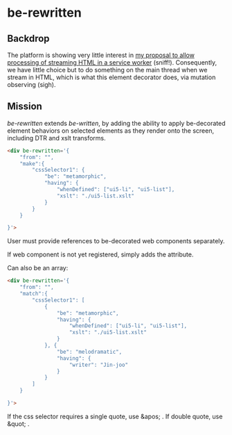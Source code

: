 # be-rewritten

## Backdrop

The platform is showing very little interest in [my proposal to allow processing of streaming HTML in a service worker](https://discourse.wicg.io/t/proposal-support-cloudflares-htmlrewriter-api-in-workers/5721) (sniff!).  Consequently, we have little choice but to do something on the main thread when we stream in HTML, which is what this element decorator does, via mutation observing (sigh).


## Mission

*be-rewritten* extends *be-written*, by adding the ability to apply be-decorated element behaviors on selected elements as they render onto the screen, including DTR and xslt transforms.

```html
<div be-rewritten='{
    "from": "",
    "make":{
        "cssSelector1": {
            "be": "metamorphic",
            "having": {
                "whenDefined": ["ui5-li", "ui5-list"],
                "xslt": "./ui5-list.xslt"
            }
        }
    }

}'>
```

User must provide references to be-decorated web components separately.

If web component is not yet registered, simply adds the attribute.

Can also be an array:

```html
<div be-rewritten='{
    "from": "",
    "match":{
        "cssSelector1": [
            {
                "be": "metamorphic",
                "having": {
                    "whenDefined": ["ui5-li", "ui5-list"],
                    "xslt": "./ui5-list.xslt"
                }
            }, {
                "be": "melodramatic",
                "having": {
                    "writer": "Jin-joo"
                }
            }
        ]
    }

}'>
```

If the css selector requires a single quote, use \&apos; .  If double quote, use \&quot; .


